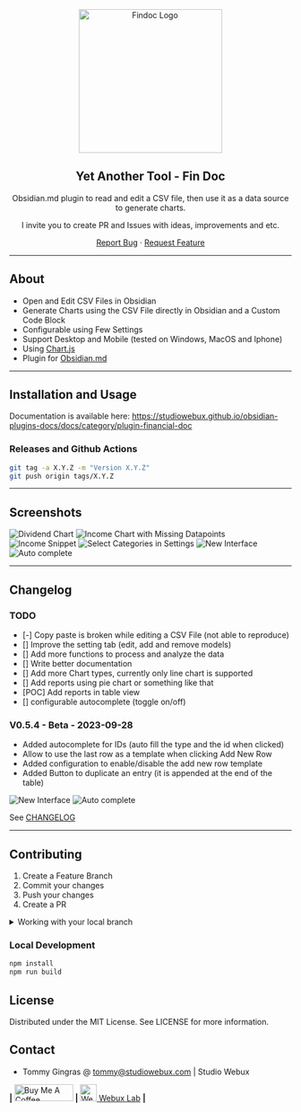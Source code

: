 <div align="center">

<img src="./docs/findoc-logo-256.png" alt="Findoc Logo" width="256">

<h2>Yet Another Tool - Fin Doc</h2>

<p>Obsidian.md plugin to read and edit a CSV file, then use it as a data source to generate charts.</p>
<p>I invite you to create PR and Issues with ideas, improvements and etc.</p>

<p align="center">
  <a href="https://github.com/yet-another-tool/obsidian-findoc/issues">Report Bug</a>
  ·
  <a href="https://github.com/yet-another-tool/obsidian-findoc/issues">Request Feature</a>
</p>
</div>

---

## About

-   Open and Edit CSV Files in Obsidian
-   Generate Charts using the CSV File directly in Obsidian and a Custom Code Block
-   Configurable using Few Settings
-   Support Desktop and Mobile (tested on Windows, MacOS and Iphone)
-   Using [Chart.js](https://www.chartjs.org)
-   Plugin for [Obsidian.md](https://obsidian.md)

---

## Installation and Usage

Documentation is available here: https://studiowebux.github.io/obsidian-plugins-docs/docs/category/plugin-financial-doc

### Releases and Github Actions

```bash
git tag -a X.Y.Z -m "Version X.Y.Z"
git push origin tags/X.Y.Z
```

---

## Screenshots

![Dividend Chart](./docs/DividendChart.png)
![Income Chart with Missing Datapoints](./docs/IncomeChartMissingData.png)
![Income Snippet](./docs/IncomeSnippet.png)
![Select Categories in Settings](./docs/V0.5.0/categories-settings.png)
![New Interface](./docs/v0.5.4/new-interface.png)
![Auto complete](./docs/v0.5.4/autocomplete.png)

---

## Changelog

### TODO

-   [-] Copy paste is broken while editing a CSV File (not able to reproduce)
-   [] Improve the setting tab (edit, add and remove models)
-   [] Add more functions to process and analyze the data
-   [] Write better documentation
-   [] Add more Chart types, currently only line chart is supported
-   [] Add reports using pie chart or something like that
-   [POC] Add reports in table view
-   [] configurable autocomplete (toggle on/off)

### V0.5.4 - Beta - 2023-09-28

-   Added autocomplete for IDs (auto fill the type and the id when clicked)
-   Allow to use the last row as a template when clicking Add New Row
-   Added configuration to enable/disable the add new row template
-   Added Button to duplicate an entry (it is appended at the end of the table)

![New Interface](./docs/v0.5.4/new-interface.png)
![Auto complete](./docs/v0.5.4/autocomplete.png)

See [CHANGELOG](./CHANGELOG)

---

## Contributing

1. Create a Feature Branch
2. Commit your changes
3. Push your changes
4. Create a PR

<details>
<summary>Working with your local branch</summary>

**Branch Checkout:**

```bash
git checkout -b <feature|fix|release|chore|hotfix>/prefix-name
```

> Your branch name must starts with [feature|fix|release|chore|hotfix] and use a / before the name;
> Use hyphens as separator;
> The prefix correspond to your Kanban tool id (e.g. abc-123)

**Keep your branch synced:**

```bash
git fetch origin
git rebase origin/master
```

**Commit your changes:**

```bash
git add .
git commit -m "<feat|ci|test|docs|build|chore|style|refactor|perf|BREAKING CHANGE>: commit message"
```

> Follow this convention commitlint for your commit message structure

**Push your changes:**

```bash
git push origin <feature|fix|release|chore|hotfix>/prefix-name
```

**Examples:**

```bash
git checkout -b release/v1.15.5
git checkout -b feature/abc-123-something-awesome
git checkout -b hotfix/abc-432-something-bad-to-fix
```

```bash
git commit -m "docs: added awesome documentation"
git commit -m "feat: added new feature"
git commit -m "test: added tests"
```

</details>

### Local Development

```bash
npm install
npm run build
```

## License

Distributed under the MIT License. See LICENSE for more information.

## Contact

-   Tommy Gingras @ tommy@studiowebux.com | Studio Webux

<div>
<b> | </b>
<a href="https://www.buymeacoffee.com/studiowebux" target="_blank"
      ><img
        src="https://cdn.buymeacoffee.com/buttons/v2/default-yellow.png"
        alt="Buy Me A Coffee"
        style="height: 30px !important; width: 105px !important"
/></a>
<b> | </b>
<a href="https://webuxlab.com" target="_blank"
      ><img
        src="https://webuxlab-static.s3.ca-central-1.amazonaws.com/logoAmpoule.svg"
        alt="Webux Logo"
        style="height: 30px !important"
/> Webux Lab</a>
<b> | </b>
</div>
